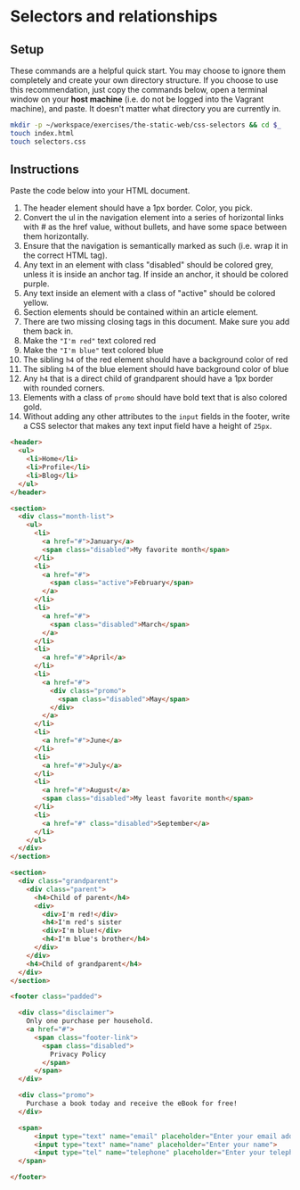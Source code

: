 # Selectors and relationships

## Setup

These commands are a helpful quick start. You may choose to ignore them completely and create your own directory structure. If you choose to use this recommendation, just copy the commands below, open a terminal window on your **host machine** (i.e. do not be logged into the Vagrant machine), and paste. It doesn't matter what directory you are currently in.

```bash
mkdir -p ~/workspace/exercises/the-static-web/css-selectors && cd $_
touch index.html
touch selectors.css
```

## Instructions

Paste the code below into your HTML document.

1. The header element should have a 1px border. Color, you pick.
1. Convert the ul in the navigation element into a series of horizontal links with # as the href value, without bullets, and have some space between them horizontally.
1. Ensure that the navigation is semantically marked as such (i.e. wrap it in the correct HTML tag).
1. Any text in an element with class "disabled" should be colored grey, unless it is inside an anchor tag. If inside an anchor, it should be colored purple.
1. Any text inside an element with a class of "active" should be colored yellow.
1. Section elements should be contained within an article element.
1. There are two missing closing tags in this document. Make sure you add them back in.
1. Make the `"I'm red"` text colored red
1. Make the `"I'm blue"` text colored blue
1. The sibling `h4` of the red element should have a background color of red
1. The sibling `h4` of the blue element should have background color of blue
1. Any `h4` that is a direct child of grandparent should have a 1px border with rounded corners.
1. Elements with a class of `promo` should have bold text that is also colored gold.
1. Without adding any other attributes to the `input` fields in the footer, write a CSS selector that makes any text input field have a height of `25px`.


```html
<header>
  <ul>
    <li>Home</li>
    <li>Profile</li>
    <li>Blog</li>
  </ul>
</header>

<section>
  <div class="month-list">
    <ul>
      <li>
        <a href="#">January</a>
        <span class="disabled">My favorite month</span>
      </li>
      <li>
        <a href="#">
          <span class="active">February</span>
        </a>
      </li>
      <li>
        <a href="#">
          <span class="disabled">March</span>
        </a>
      </li>
      <li>
        <a href="#">April</a>
      </li>
      <li>
        <a href="#">
          <div class="promo">
            <span class="disabled">May</span>
          </div>
        </a>
      </li>
      <li>
        <a href="#">June</a>
      </li>
      <li>
        <a href="#">July</a>
      </li>
      <li>
        <a href="#">August</a>
        <span class="disabled">My least favorite month</span>
      </li>
      <li>
        <a href="#" class="disabled">September</a>
      </li>
    </ul>
  </div>
</section>

<section>
  <div class="grandparent">
    <div class="parent">
      <h4>Child of parent</h4>
      <div>
        <div>I'm red!</div>
        <h4>I'm red's sister
        <div>I'm blue!</div>
        <h4>I'm blue's brother</h4>
      </div>
    </div>
    <h4>Child of grandparent</h4>
  </div>
</section>

<footer class="padded">

  <div class="disclaimer">
    Only one purchase per household. 
    <a href="#">
      <span class="footer-link">
        <span class="disabled">
          Privacy Policy
        </span>
      </span>
  </div>

  <div class="promo">
    Purchase a book today and receive the eBook for free!
  </div>

  <span>
      <input type="text" name="email" placeholder="Enter your email address">
      <input type="text" name="name" placeholder="Enter your name">
      <input type="tel" name="telephone" placeholder="Enter your telephone number">
  </span>

</footer>
```